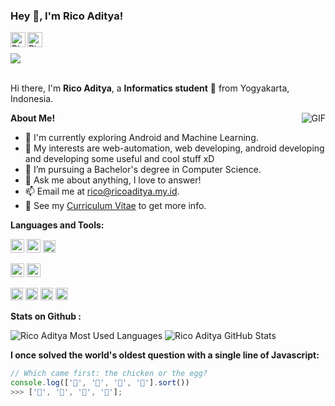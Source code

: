 <link rel="stylesheet" href="https://cdn.jsdelivr.net/gh/devicons/devicon@v2.15.1/devicon.min.css">

<h3 title="hehehe"> Hey 👋, I'm Rico Aditya!</h3>

<a href="https://www.linkedin.com/in/rico-aditya/">
  <img align="left" alt="Rico Aditya LinkdeIn" width="24px" src="https://cdn.jsdelivr.net/gh/devicons/devicon/icons/linkedin/linkedin-original.svg" />
</a>
<a href="https://www.facebook.com/account.rico">
  <img align="left" alt="Rico Aditya Instagram" width="24px" src="https://cdn.jsdelivr.net/gh/devicons/devicon/icons/facebook/facebook-original.svg" />
</a>
<br>
<br>
<img src="https://komarev.com/ghpvc/?username=xcod33&color=blueviolet">
<br />
<br />

Hi there, I'm **Rico Aditya**, a **Informatics student** 🚀 from Yogyakarta, Indonesia.

  <img align="right" alt="GIF" src="https://i.pinimg.com/originals/e4/26/70/e426702edf874b181aced1e2fa5c6cde.gif" />

**About Me!**

- 🌱 I'm currently exploring Android and Machine Learning.
- 🤔 My interests are web-automation, web developing, android developing and developing some useful and cool stuff xD
- 💼 I’m pursuing a Bachelor's degree in Computer Science.
- 💬 Ask me about anything, I love to answer!
- 📫 Email me at [rico@ricoaditya.my.id](mailto:rico@ricoaditya.my.id).
- 📝 See my [Curriculum Vitae](https://ricoaditya.my.id) to get more info.

**Languages and Tools:**

<code><img src="https://cdn.jsdelivr.net/gh/devicons/devicon/icons/python/python-original.svg" width="22" /></code>
<code><img src="https://cdn.jsdelivr.net/gh/devicons/devicon/icons/php/php-plain.svg" width="22" /></code>
<code><img src="https://cdn.jsdelivr.net/gh/devicons/devicon/icons/kotlin/kotlin-original.svg" width="20" /></code>

<code><img src="https://cdn.jsdelivr.net/gh/devicons/devicon/icons/android/android-plain.svg" width="22"/></code>
<code><img src="https://cdn.jsdelivr.net/gh/devicons/devicon/icons/laravel/laravel-plain-wordmark.svg" width="22" /></code>

<code><img src="https://cdn.jsdelivr.net/gh/devicons/devicon/icons/androidstudio/androidstudio-original.svg" width="20" /></code>
<code><img src="https://cdn.jsdelivr.net/gh/devicons/devicon/icons/apache/apache-original.svg" width="20" /></code>
<code><img height="20" src="https://cdn.jsdelivr.net/gh/devicons/devicon/icons/git/git-original.svg"></code>
<code><img height="20" src="https://cdn.jsdelivr.net/gh/devicons/devicon/icons/jupyter/jupyter-original-wordmark.svg"></code>

**Stats on Github :**

<img src="https://github-readme-stats.vercel.app/api/top-langs/?username=xcod33&hide=css,hack&title_color=ffffff&text_color=c9cacc&icon_color=2bbc8a&bg_color=1d1f21" alt="Rico Aditya Most Used Languages">
<img src="https://github-readme-stats.vercel.app/api?username=xcod33&show_icons=true&hide_border=true&count_private=true&theme=shades-of-purple&icon_color=fad000" alt="Rico Aditya GitHub Stats">

**I once solved the world's oldest question with a single line of Javascript:**

```javascript
// Which came first: the chicken or the egg?
console.log(['🥚', '🐣', '🐥', '🐔'].sort()) 
>>> ['🐔', '🐣', '🐥', '🥚'];
```
